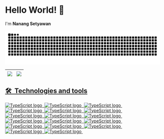 # Hello World! 👋


I'm **Nanang Setyawan**

<!-- ![Snake animation](https://github.com/NangStywn/NangStywn/blob/output/github-user-contribution.svg) -->
<a href="#"> <img src="https://github.com/GuillaumeFalourd/GuillaumeFalourd/blob/output/github-contribution-grid-snake.svg"/>


| <a href="#"><img align="center" src="https://github-readme-stats.vercel.app/api?username=NangStywn&show_icons=true&include_all_commits=true&theme=radical&hide_border=true"/></a> | <a href="#"><img align="center" src="https://github-readme-stats.vercel.app/api/top-langs/?username=NangStywn&layout=compact&theme=radical&hide_border=true" /></a> |
| ------------- | ------------- |

## 🛠  Technologies and tools

  <img src="https://img.shields.io/badge/HTML5-E34F26?logo=html5&logoColor=white" alt="TypeScript logo" title="TypeScript" height="25" />&nbsp;
  <img src="https://img.shields.io/badge/CSS-1572B6?logo=css3&logoColor=ff" alt="TypeScript logo" title="TypeScript" height="25" />&nbsp;
  <img src="https://img.shields.io/badge/Bootstrap-7952B3?logo=bootstrap&logoColor=white" alt="TypeScript logo" title="TypeScript" height="25" />&nbsp;
  <img src="https://img.shields.io/badge/JavaScript-F7DF1E?logo=JavaScript&logoColor=white" alt="TypeScript logo" title="TypeScript" height="25" />&nbsp;
  <img src="https://img.shields.io/badge/PHP-777BB4?logo=php&logoColor=white" alt="TypeScript logo" title="TypeScript" height="25" />&nbsp;
  <img src="https://img.shields.io/badge/Laravel-FF2D20?logo=laravel&logoColor=white" alt="TypeScript logo" title="TypeScript" height="25" />&nbsp;
  <img src="https://img.shields.io/badge/jQuery-0769AD?logo=jquery&logoColor=white" alt="TypeScript logo" title="TypeScript" height="25" />&nbsp;
  <img src="https://img.shields.io/badge/Node.js-339933?logo=node.js&logoColor=white" alt="TypeScript logo" title="TypeScript" height="25" />&nbsp;
  <img src="https://img.shields.io/badge/NPM-CB3837?logo=npm&logoColor=white" alt="TypeScript logo" title="TypeScript" height="25" />&nbsp;
  <img src="https://img.shields.io/badge/Express-000000?logo=express&logoColor=white" alt="TypeScript logo" title="TypeScript" height="25" />&nbsp;
  <img src="https://img.shields.io/badge/Docker-2496ED?logo=docker&logoColor=white" alt="TypeScript logo" title="TypeScript" height="25" />&nbsp;
  <img src="https://img.shields.io/badge/GitHub-181717?logo=github&logoColor=white" alt="TypeScript logo" title="TypeScript" height="25" />&nbsp;
  <img src="https://img.shields.io/badge/Heroku-430098?logo=heroku&logoColor=white" alt="TypeScript logo" title="TypeScript" height="25" />&nbsp;
  <img src="https://img.shields.io/badge/VScode-007ACC?logo=visual-studio-code&logoColor=white" alt="TypeScript logo" title="TypeScript" height="25" />&nbsp;
   <img src="https://img.shields.io/badge/MySQL-4479A1?logo=mysql&logoColor=white" alt="TypeScript logo" title="TypeScript" height="25" />&nbsp;
    <img src="https://img.shields.io/badge/MongoDB-47A248?logo=mongodb&logoColor=white" alt="TypeScript logo" title="TypeScript" height="25" />&nbsp;
    <img src="https://img.shields.io/badge/PostgreSQL-4479A1?logo=postgresql&logoColor=white" alt="TypeScript logo" title="TypeScript" height="25" />&nbsp;


